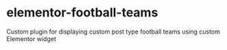 # elementor-football-teams
Custom plugin for displaying custom post type football teams using custom Elementor widget

